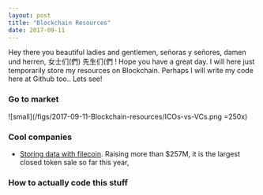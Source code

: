 ```yaml
---
layout: post
title: "Blockchain Resources"
date: 2017-09-11
---
```


Hey there you beautiful ladies and gentlemen, señoras y señores, damen und herren, 女士们(們) 先生们(們 ! Hope you have a great day. 
I will here just temporarily store my resources on Blockchain. Perhaps I will write my code here at Github too.. Lets see!


### Go to market 



![small](/figs/2017-09-11-Blockchain-resources/ICOs-vs-VCs.png =250x)



### Cool companies

* [Storing data with filecoin](https://filecoin.io/). Raising more than $257M, it is the largest closed token sale so far this year,





### How to actually code this stuff
